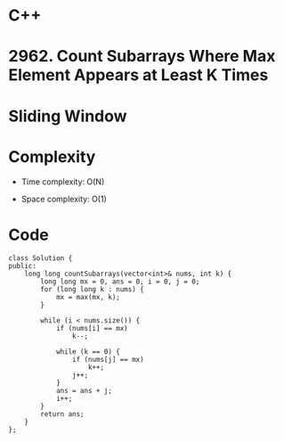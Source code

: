 # C++
<!-- Describe your first thoughts on how to solve this problem. -->
# 2962. Count Subarrays Where Max Element Appears at Least K Times
# Sliding Window
<!-- Describe your approach to solving the problem. -->

# Complexity
- Time complexity: O(N)
<!-- Add your time complexity here, e.g. $$O(n)$$ -->

- Space complexity: O(1)
<!-- Add your space complexity here, e.g. $$O(n)$$ -->

# Code
```
class Solution {
public:
    long long countSubarrays(vector<int>& nums, int k) {
        long long mx = 0, ans = 0, i = 0, j = 0;
        for (long long k : nums) {
            mx = max(mx, k);
        }

        while (i < nums.size()) {
            if (nums[i] == mx)
                k--;

            while (k == 0) {
                if (nums[j] == mx)
                    k++;
                j++;
            }
            ans = ans + j;
            i++;
        }
        return ans;
    }
};
```
